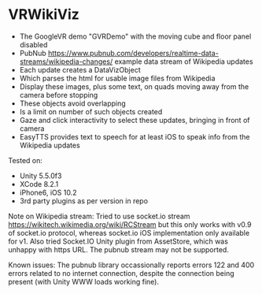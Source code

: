 # VRWikiViz

- The GoogleVR demo "GVRDemo" with the moving cube and floor panel disabled
- PubNub https://www.pubnub.com/developers/realtime-data-streams/wikipedia-changes/ example data stream of Wikipedia updates
- Each update creates a DataVizObject
- Which parses the html for usable image files from Wikipedia
- Display these images, plus some text, on quads moving away from the camera before stopping
- These objects avoid overlapping
- Is a limit on number of such objects created
- Gaze and click interactivity to select these updates, bringing in front of camera
- EasyTTS provides text to speech for at least iOS to speak info from the Wikipedia updates

Tested on:
- Unity 5.5.0f3
- XCode 8.2.1
- iPhone6, iOS 10.2
- 3rd party plugins as per version in repo

Note on Wikipedia stream:
Tried to use socket.io stream https://wikitech.wikimedia.org/wiki/RCStream but this only works with v0.9 of socket.io protocol, whereas socket.io iOS implementation only available for v1. Also tried Socket.IO Unity plugin from AssetStore, which was unhappy with https URL. The pubnub stream may not be supported.

Known issues:
The pubnub library occassionally reports errors 122 and 400 errors related to no internet connection, despite the connection being present (with Unity WWW loads working fine).
